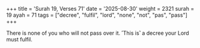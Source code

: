 +++
title = 'Surah 19, Verses 71'
date = '2025-08-30'
weight = 2321
surah = 19
ayah = 71
tags = ["decree", "fulfil", "lord", "none", "not", "pas", "pass"]
+++

There is none of you who will not pass over it. ˹This is˺ a decree your Lord must fulfil.